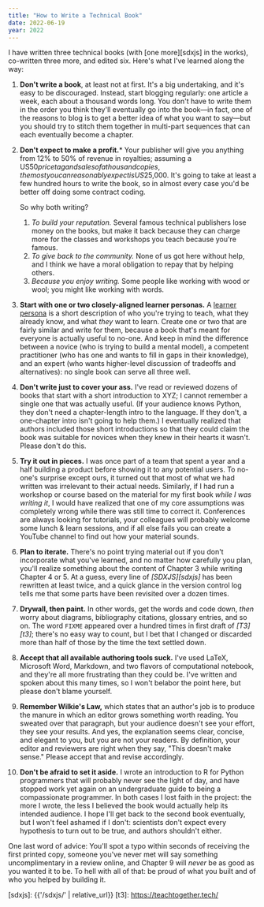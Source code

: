 ```yaml
---
title: "How to Write a Technical Book"
date: 2022-06-19
year: 2022
---
```


I have written three technical books
(with [one more][sdxjs] in the works),
co-written three more,
and edited six.
Here's what I've learned along the way:

1.  **Don't write a book**, at least not at first.
    It's a big undertaking, and it's easy to be discouraged.
    Instead,
    start blogging regularly:
    one article a week, each about a thousand words long.
    You don't have to write them in the order you think they'll eventually go into the book—in
    fact, one of the reasons to blog is to get a better idea of what you want to say—but
    you should try to stitch them together in multi-part sequences
    that can each eventually become a chapter.

2.  **Don't expect to make a profit.***
    Your publisher will give you anything from 12% to 50% of revenue in royalties;
    assuming a US$50 price tag and sales of a thousand copies,
    the most you can reasonably expect is US$25,000.
    It's going to take at least a few hundred hours to write the book,
    so in almost every case you'd be better off doing some contract coding.

    So why both writing?
    1.  *To build your reputation.*
        Several famous technical publishers lose money on the books,
        but make it back because they can charge more for the classes and workshops you teach
        because you're famous.
    2.  *To give back to the community.*
        None of us got here without help,
        and I think we have a moral obligation to repay that by helping others.
    3.  *Because you enjoy writing.*
        Some people like working with wood or wool;
        you might like working with words.

3.  **Start with one or two closely-aligned learner personas.**
    A [learner persona](https://teachtogether.tech/en/index.html#s:process-personas)
    is a short description of who you're trying to teach,
    what they already know,
    and what *they* want to learn.
    Create one or two that are fairly similar and write for them,
    because a book that's meant for everyone is actually useful to no-one.
    And keep in mind the difference between a novice (who is trying to build a mental model),
    a competent practitioner (who has one and wants to fill in gaps in their knowledge),
    and an expert (who wants higher-level discussion of tradeoffs and alternatives):
    no single book can serve all three well.

4.  **Don't write just to cover your ass.**
    I've read or reviewed dozens of books that start with a short introduction to XYZ;
    I cannot remember a single one that was actually useful.
    (If your audience knows Python, they don't need a chapter-length intro to the language.
    If they don't, a one-chapter intro isn't going to help them.)
    I eventually realized that authors included those short introductions
    so that they could claim the book was suitable for novices
    when they knew in their hearts it wasn't.
    Please don't do this.

5.  **Try it out in pieces.**
    I was once part of a team that spent a year and a half building a product
    before showing it to any potential users.
    To no-one's surprise except ours,
    it turned out that most of what we had written was irrelevant to their actual needs.
    Similarly,
    if I had run a workshop or course based on the material for my first book
    *while I was writing it*,
    I would have realized that one of my core assumptions was completely wrong
    while there was still time to correct it.
    Conferences are always looking for tutorials,
    your colleagues will probably welcome some lunch & learn sessions,
    and if all else fails you can create a YouTube channel
    to find out how your material sounds.

6.  **Plan to iterate.**
    There's no point trying material out if you don't incorporate what you've learned,
    and no matter how carefully you plan,
    you'll realize something about the content of Chapter 3 while writing Chapter 4 or 5.
    At a guess,
    every line of *[SDXJS][sdxjs]* has been rewritten at least twice,
    and a quick glance in the version control log tells me that
    some parts have been revisited over a dozen times.

7.  **Drywall, then paint.**
    In other words, get the words and code down,
    *then* worry about diagrams, bibliography citations, glossary entries, and so on.
    The word `FIXME` appeared over a hundred times in first draft of *[T3][t3]*;
    there's no easy way to count,
    but I bet that I changed or discarded more than half of those
    by the time the text settled down.

8.  **Accept that all available authoring tools suck.**
    I've used LaTeX, Microsoft Word, Markdown, and two flavors of computational notebook,
    and they're all more frustrating than they could be.
    I've written and spoken about this many times,
    so I won't belabor the point here,
    but please don't blame yourself.

9.  **Remember Wilkie's Law,**
    which states that an author's job is to produce the manure
    in which an editor grows something worth reading.
    You sweated over that paragraph, but your audience doesn't see your effort, they see your results.
    And yes, the explanation seems clear, concise, and elegant to you,
    but you are not your readers.
    By definition,
    your editor and reviewers are right when they say, "This doesn't make sense."
    Please accept that and revise accordingly.

10. **Don't be afraid to set it aside.**
    I wrote an introduction to R for Python programmers that will probably never see the light of day,
    and have stopped work yet again on an undergraduate guide to being a compassionate programmer.
    In both cases I lost faith in the project:
    the more I wrote,
    the less I believed the book would actually help its intended audience.
    I hope I'll get back to the second book eventually,
    but I won't feel ashamed if I don't:
    scientists don't expect every hypothesis to turn out to be true,
    and authors shouldn't either.

One last word of advice:
You'll spot a typo within seconds of receiving the first printed copy,
someone you've never met will say something uncomplimentary in a review online,
and Chapter 9 will *never* be as good as you wanted it to be.
To hell with all of that:
be proud of what you built and of who you helped by building it.

[sdxjs]: {{'/sdxjs/' | relative_url}}
[t3]: https://teachtogether.tech/
